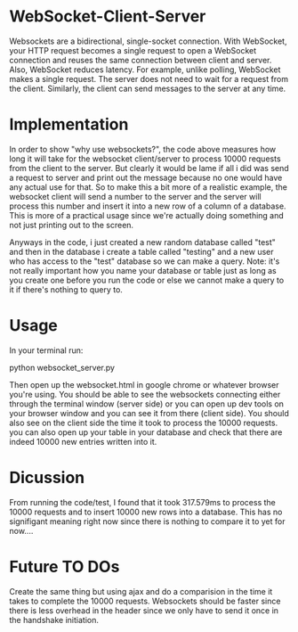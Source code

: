# WebSocket-Client-Server

Websockets are a bidirectional, single-socket connection. With WebSocket, your HTTP request becomes a single request to open a WebSocket connection and reuses the same connection between client and server. Also, WebSocket reduces latency. For example, unlike polling, WebSocket makes a single request. The server does not need to wait for a request from the client. Similarly, the client can send messages to the server at any time.

# Implementation 
In order to show "why use websockets?", the code above measures how long it will take for the websocket client/server to process 10000 requests from the client to the server. But clearly it would be lame if all i did was send a request to server and print out the message because no one would have any actual use for that. So to make this a bit more of a realistic example, the websocket client will send a number to the server and the server will process this number and insert it into a new row of a column of a database. This is more of a practical usage since we're actually doing something and not just printing out to the screen. 

Anyways in the code, i just created a new random database called "test" and then in the database i create a table called "testing" and a new user who has access to the "test" database so we can make a query. Note: it's not really important how you name your database or table just as long as you create one before you run the code or else we cannot make a query to it if there's nothing to query to. 

# Usage

In your terminal run:

python websocket_server.py

Then open up the websocket.html in google chrome or whatever browser you're using. You should be able to see the websockets connecting either through the terminal window (server side) or you can open up dev tools on your browser window and you can see it from there (client side). You should also see on the client side the time it took to process the 10000 requests. you can also open up your table in your database and check that there are indeed 10000 new entries written into it. 

# Dicussion
From running the code/test, I found that it took 317.579ms to process the 10000 requests and to insert 10000 new rows into a database. This has no signifigant meaning right now since there is nothing to compare it to yet for now....

# Future TO DOs
Create the same thing but using ajax and do a comparision in the time it takes to complete the 10000 requests. Websockets should be faster since there is less overhead in the header since we only have to send it once in the handshake initiation. 

